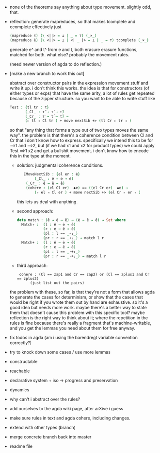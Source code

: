- none of the theorems say anything about type movement. slightly odd,
  that.

- reflection: generate mapreduces, so that makes tcomplete and ecomplete
  effectively just
    ```agda
    (mapreduce τ̇) (\ <||> = ⊥ | _ = ⊤) (_×_)
    (mapreduce ė) (\ <||> = ⊥ | <| _ |> = ⊥ | _ = ⊤) tcomplete (_×_)
    ```
  generate e^ and t^ from e and t, both erasure erasure functions, matched
  for both. what else? probably the movement rules.

   (need newer version of agda to do reflection.)


- [make a new branch to work this out]

  abstract over constructor pairs in the expression movement stuff and
  write it up. i don't think this works. the idea is that for constructors
  (of either types or exps) that have the same arity, a lot of rules get
  repeated because of the zipper structure. so you want to be able to write
  stuff like
    ```agda
    Test : {tl tr : τ̇}
           (_Cl_ : τ̂ → τ̇ → τ̂)
           (_Cr_ : τ̇ → τ̂ → τ̂) →
           (▹ tl ◃ Cl tr ) + move nextSib +> (tl Cr ▹ tr ◃ )
    ```
  so that "any thing that forms a type out of two types moves the same
  way". the problem is that there's a coherence condition between Cl and Cr
  that i don't know how to express. specifically we intend this to be for
  ==>1 and ==>2, but (if we had x1 and x2 for product types) we could apply
  Test ==>1 x2 and get a bullshit movement. i don't know how to encode this
  in the type at the moment.

  * solution: judgmental coherence conditions.
    ```agda
       EMoveNextSib : {el er : ė}
            (_Cl_ : ê → ė → ê)
  	    (_Cr_ : ė → ê → ê)
   	    (cohere : (el Cl er)  ◆e) == ((el Cr er)  ◆e) →
            (▹ el ◃ Cl er ) + move nextSib +> (el Cr ▹ er ◃ )
     ```
     this lets us deal with anything.

  * second approach:

    ```agda
    data match : (ê → ė → ê) → (ė → ê → ê) → Set where
      Match∘ :  (l : ê → ė → ê)
                (r : ė → ê → ê)
                (pl : l == _∘₁_)
                (pr : r == _∘₂_) → match l r
      Match+ :  (l : ê → ė → ê)
                (r : ė → ê → ê)
                (pl : l == _·+₁_)
                (pr : r == _·+₂_) → match l r
    ```

  * third approach:
    ```
     cohere : (Cl == zap1 and Cr == zap2) or (Cl == zplus1 and Cr == zplus2)
     	  (just list out the pairs)
    ```
  the problem with these, so far, is that they're not a form that allows
  agda to generate the cases for determinism, or show that the cases that
  would be right if you wrote them out by hand are exhaustive. so it's a
  good idea but needs more work. maybe there's a better way to state them
  that doesn't cause this problem with this specific tool? maybe reflection
  is the right way to think about it; where the repetition in the rules is
  fine because there's really a fragment that's machine-writable, and you
  get the lemmas you need about them for free anyway.

- fix todos in agda (am i using the barendregt variable convention correctly?)

- try to knock down some cases / use more lemmas

- constructable

- reachable

- declarative system + iso -> progress and preservation

- dynamics

- why can't i abstract over the rules?

- add ourselves to the agda wiki page, after arXive i guess

- make sure rules in text and agda cohere, including changes.

- extend with other types (branch)

- merge concrete branch back into master

- readme file
